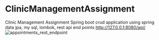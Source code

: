 # ClinicManagementAssignment
Clinic Management Assignment
Spring boot crud application using spring data jpa, my sql, lombok, rest api end points
 http://127.0.0.1:8080/api/
 ![appointments_rest_endpoint](https://user-images.githubusercontent.com/47506233/131503309-debb0cb5-d2a9-4d24-80c5-2ef31074656c.png)

